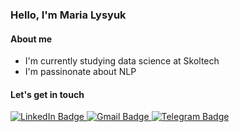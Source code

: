 ### Hello, I'm Maria Lysyuk

#### About me
- I'm currently studying data science at Skoltech
- I'm passinonate about NLP

#### Let's get in touch

<div id="badges">
  <a href="https://www.linkedin.com/in/maria-lysyuk/">
    <img src="https://img.shields.io/badge/LinkedIn-blue?style=for-the-badge&logo=linkedin&logoColor=white" alt="LinkedIn Badge"/>
  </a>
  <a href="lysyuk.m.v@gmail.com">
    <img src="https://img.shields.io/badge/Gmail-red?style=for-the-badge&logo=gmail&logoColor=white" alt="Gmail Badge"/>
  </a>
    <a href="https://t.me/zlatamaria">
    <img src="https://img.shields.io/badge/Telegram-blue?style=for-the-badge&logo=telegram&logoColor=white" alt="Telegram Badge"/>
  </a>
</div>

